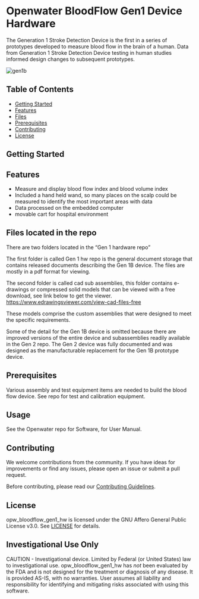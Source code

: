 # Openwater BloodFlow Gen1 Device Hardware

The Generation 1 Stroke Detection Device is the first in a series of prototypes developed to measure blood flow in the brain of a human.  Data from Generation 1 Stroke Detection Device testing in human studies informed design changes to subsequent prototypes.

![gen1b](https://github.com/OpenwaterInternet/opw_bloodflow_gen1_hw/assets/152337285/65650be8-cdae-41f2-8c2f-7e3c3216ef98)

## Table of Contents

- [Getting Started](#getting-started)
- [Features](#features)
- [Files](#files)
- [Prerequisites](#prerequisites)
- [Contributing](#contributing)
- [License](#license)

## Getting Started


## Features

- Measure and display blood flow index and blood volume index
- Included a hand held wand, so many places on the scalp could be measured to identify the most important areas with data
- Data processed on the embedded computer
- movable cart for hospital environment

## Files located in the repo
There are two folders located in the “Gen 1 hardware repo”

The first folder is called Gen 1 hw repo is the general document storage that contains released documents describing the Gen 1B device.  The files are mostly in a pdf format for viewing.

The second folder is called cad sub assemblies, this folder contains e-drawings or compressed solid models that can be viewed with a free download, see link below to get the viewer.  
<https://www.edrawingsviewer.com/view-cad-files-free>

These models comprise the custom assemblies that were designed to meet the specific requirements.

Some of the detail for the Gen 1B device is omitted because there are improved versions of the entire device and subassemblies readily available in the Gen 2 repo.  The Gen 2 device was fully documented and was designed as the manufacturable replacement for the Gen 1B prototype device. 

## Prerequisites

Various assembly and test equipment items are needed to build the blood flow device. See repo for test and calibration equipment.

## Usage

See the Openwater repo for Software, for User Manual. 


## Contributing

We welcome contributions from the community. If you have ideas for improvements or find any issues, please open an issue or submit a pull request.

Before contributing, please read our [Contributing Guidelines](CONTRIBUTING.md).

## License

opw_bloodflow_gen1_hw is licensed under the GNU Affero General Public License v3.0. See [LICENSE](LICENSE) for details.

## Investigational Use Only
CAUTION - Investigational device. Limited by Federal (or United States) law to investigational use. opw_bloodflow_gen1_hw has *not* been evaluated by the FDA and is not designed for the treatment or diagnosis of any disease. It is provided AS-IS, with no warranties. User assumes all liability and responsibility for identifying and mitigating risks associated with using this software.

